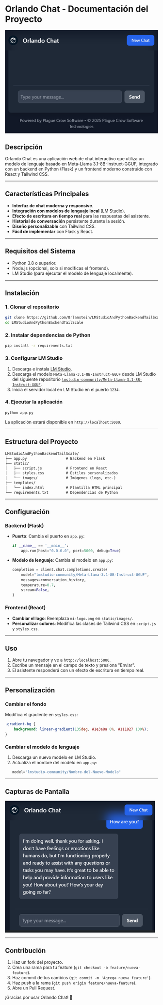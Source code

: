 

# Orlando Chat - Documentación del Proyecto

![Chat Interface](static/images/orlandoChat.png) <!-- Agrega una captura de pantalla aquí si la tienes -->

## Descripción

Orlando Chat es una aplicación web de chat interactivo que utiliza un modelo de lenguaje basado en Meta-Llama 3.1-8B-Instruct-GGUF, integrado con un backend en Python (Flask) y un frontend moderno construido con React y Tailwind CSS.

---

## Características Principales

- **Interfaz de chat moderna y responsive**.
- **Integración con modelos de lenguaje local** (LM Studio).
- **Efecto de escritura en tiempo real** para las respuestas del asistente.
- **Historial de conversación** persistente durante la sesión.
- **Diseño personalizable** con Tailwind CSS.
- **Fácil de implementar** con Flask y React.

---

## Requisitos del Sistema

- Python 3.8 o superior.
- Node.js (opcional, solo si modificas el frontend).
- LM Studio (para ejecutar el modelo de lenguaje localmente).

---

## Instalación

### 1. Clonar el repositorio

```bash
git clone https://github.com/Orlanstein/LMStudioAndPythonBackendTailScale.git
cd LMStudioAndPythonBackendTailScale
```

### 2. Instalar dependencias de Python

```bash
pip install -r requirements.txt
```

### 3. Configurar LM Studio

1. Descarga e instala [LM Studio](https://lmstudio.ai/).
2. Descarga el modelo `Meta-Llama-3.1-8B-Instruct-GGUF` desde LM Studio
   del siguiente repositorio [`lmstudio-community/Meta-Llama-3.1-8B-Instruct-GGUF`](https://huggingface.co/lmstudio-community/Meta-Llama-3.1-8B-Instruct-GGUF).
3. Inicia el servidor local en LM Studio en el puerto `1234`.

### 4. Ejecutar la aplicación

```bash
python app.py
```

La aplicación estará disponible en `http://localhost:5000`.

---

## Estructura del Proyecto

```
LMStudioAndPythonBackendTailScale/
├── app.py                  # Backend en Flask
├── static/
│   ├── script.js           # Frontend en React
│   ├── styles.css          # Estilos personalizados
│   └── images/             # Imágenes (logo, etc.)
├── templates/
│   └── index.html          # Plantilla HTML principal
└── requirements.txt        # Dependencias de Python
```

---

## Configuración

### Backend (Flask)

- **Puerto**: Cambia el puerto en `app.py`:
  ```python
  if __name__ == '__main__':
      app.run(host="0.0.0.0", port=5000, debug=True)
  ```

- **Modelo de lenguaje**: Cambia el modelo en `app.py`:
  ```python
  completion = client.chat.completions.create(
      model="lmstudio-community/Meta-Llama-3.1-8B-Instruct-GGUF",
      messages=conversation_history,
      temperature=0.7,
      stream=False,
  )
  ```

### Frontend (React)

- **Cambiar el logo**: Reemplaza `mi-logo.png` en `static/images/`.
- **Personalizar colores**: Modifica las clases de Tailwind CSS en `script.js` y `styles.css`.

---

## Uso

1. Abre tu navegador y ve a `http://localhost:5000`.
2. Escribe un mensaje en el campo de texto y presiona "Enviar".
3. El asistente responderá con un efecto de escritura en tiempo real.

---

## Personalización

### Cambiar el fondo

Modifica el gradiente en `styles.css`:
```css
.gradient-bg {
    background: linear-gradient(135deg, #1e3a8a 0%, #111827 100%);
}
```

### Cambiar el modelo de lenguaje

1. Descarga un nuevo modelo en LM Studio.
2. Actualiza el nombre del modelo en `app.py`:
   ```python
   model="lmstudio-community/Nombre-del-Nuevo-Modelo"
   ```

---

## Capturas de Pantalla

<!-- Agrega capturas de pantalla si las tienes -->
![Chat Interface](static/images/orlandoChatAnswer.png)

---

## Contribución

1. Haz un fork del proyecto.
2. Crea una rama para tu feature (`git checkout -b feature/nueva-feature`).
3. Haz commit de tus cambios (`git commit -m 'Agrega nueva feature'`).
4. Haz push a la rama (`git push origin feature/nueva-feature`).
5. Abre un Pull Request.


¡Gracias por usar Orlando Chat! 🚀